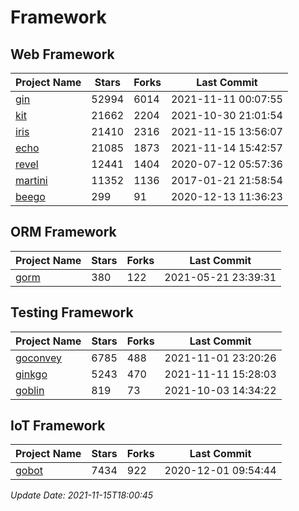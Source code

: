 # Framework

## Web Framework
| Project Name | Stars | Forks | Last Commit |
| ------------ | ----- | ----- | ----------- |
| [gin](https://github.com/gin-gonic/gin) | 52994 | 6014 | 2021-11-11 00:07:55 |
| [kit](https://github.com/go-kit/kit) | 21662 | 2204 | 2021-10-30 21:01:54 |
| [iris](https://github.com/kataras/iris) | 21410 | 2316 | 2021-11-15 13:56:07 |
| [echo](https://github.com/labstack/echo) | 21085 | 1873 | 2021-11-14 15:42:57 |
| [revel](https://github.com/revel/revel) | 12441 | 1404 | 2020-07-12 05:57:36 |
| [martini](https://github.com/go-martini/martini) | 11352 | 1136 | 2017-01-21 21:58:54 |
| [beego](https://github.com/astaxie/beego) | 299 | 91 | 2020-12-13 11:36:23 |

## ORM Framework
| Project Name | Stars | Forks | Last Commit |
| ------------ | ----- | ----- | ----------- |
| [gorm](https://github.com/jinzhu/gorm) | 380 | 122 | 2021-05-21 23:39:31 |

## Testing Framework
| Project Name | Stars | Forks | Last Commit |
| ------------ | ----- | ----- | ----------- |
| [goconvey](https://github.com/smartystreets/goconvey) | 6785 | 488 | 2021-11-01 23:20:26 |
| [ginkgo](https://github.com/onsi/ginkgo) | 5243 | 470 | 2021-11-11 15:28:03 |
| [goblin](https://github.com/franela/goblin) | 819 | 73 | 2021-10-03 14:34:22 |

## IoT Framework
| Project Name | Stars | Forks | Last Commit |
| ------------ | ----- | ----- | ----------- |
| [gobot](https://github.com/hybridgroup/gobot) | 7434 | 922 | 2020-12-01 09:54:44 |

*Update Date: 2021-11-15T18:00:45*